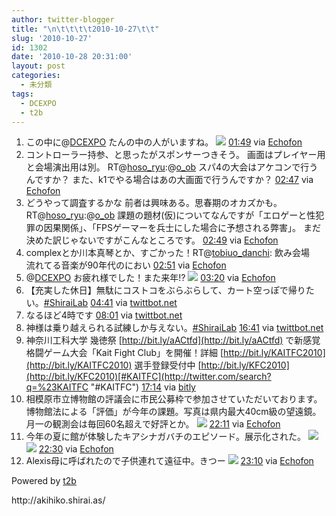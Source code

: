 ```yaml
---
author: twitter-blogger
title: "\n\t\t\t\t2010-10-27\t\t"
slug: '2010-10-27'
id: 1302
date: '2010-10-28 20:31:00'
layout: post
categories:
  - 未分類
tags:
  - DCEXPO
  - t2b
---
```


<div xmlns:georss="http://www.georss.org/georss">

1.  <span><span>この中に@[DCEXPO](http://twitter.com/DCEXPO "DCEXPO") たんの中の人がいますね。 [![](http://twitpic.com/show/thumb/31am42)](http://twitpic.com/31am42)</span> <span>[<span>01:49</span>](http://twitter.com/o_ob/status/28886446248) <span>via [Echofon](http://www.echofon.com/)</span></span></span>
2.  <span><span>コントローラー持参、と思ったがスポンサーつきそう。 画面はプレイヤー用と会場演出用は別。 RT@[hoso_ryu](http://twitter.com/hoso_ryu "hoso_ryu"):@[o_ob](http://twitter.com/o_ob "o_ob") スパ4の大会はアケコンで行うんですか？ また、k1でやる場合はあの大画面で行うんですか？</span> <span>[<span>02:47</span>](http://twitter.com/o_ob/status/28891363184) <span>via [Echofon](http://www.echofon.com/)</span></span></span>
3.  <span><span>どうやって調査するかな 前者は興味ある。思春期のオカズかも。 RT@[hoso_ryu](http://twitter.com/hoso_ryu "hoso_ryu"):@[o_ob](http://twitter.com/o_ob "o_ob") 課題の題材(仮)についてなんですが「エロゲーと性犯罪の因果関係」、「FPSゲーマーを兵士にした場合に予想される弊害」。 まだ決めた訳じゃないですがこんなところです。</span> <span>[<span>02:49</span>](http://twitter.com/o_ob/status/28891546958) <span>via [Echofon](http://www.echofon.com/)</span></span></span>
4.  <span><span>complexとか川本真琴とか、すごかった！RT@[tobiuo_danchi](http://twitter.com/tobiuo_danchi "tobiuo_danchi"): 飲み会場　流れてる音楽が90年代のにおい</span> <span>[<span>02:51</span>](http://twitter.com/o_ob/status/28891719894) <span>via [Echofon](http://www.echofon.com/)</span></span></span>
5.  <span><span>@[DCEXPO](http://twitter.com/DCEXPO "DCEXPO") お疲れ様でした！また来年!? [![](http://twitpic.com/show/thumb/31be13)](http://twitpic.com/31be13)</span> <span>[<span>03:20</span>](http://twitter.com/o_ob/status/28894209717) <span>via [Echofon](http://www.echofon.com/)</span></span></span>
6.  <span><span>【充実した休日】無駄にコストコをぶらぶらして、カート空っぽで帰りたい。[#ShiraiLab](http://twitter.com/search?q=%23ShiraiLab "#ShiraiLab")</span> <span>[<span>04:41</span>](http://twitter.com/o_ob/status/28901271855) <span>via [twittbot.net](http://twittbot.net/)</span></span></span>
7.  <span><span>なるほど4時です</span> <span>[<span>08:01</span>](http://twitter.com/o_ob/status/28916053678) <span>via [twittbot.net](http://twittbot.net/)</span></span></span>
8.  <span><span>神様は乗り越えられる試練しか与えない。[#ShiraiLab](http://twitter.com/search?q=%23ShiraiLab "#ShiraiLab")</span> <span>[<span>16:41</span>](http://twitter.com/o_ob/status/28955399670) <span>via [twittbot.net](http://twittbot.net/)</span></span></span>
9.  <span><span>神奈川工科大学 幾徳祭 [http://bit.ly/aACtfd](http://bit.ly/aACtfd) で新感覚格闘ゲーム大会「Kait Fight Club」を開催！詳細 [http://bit.ly/KAITFC2010](http://bit.ly/KAITFC2010) 選手登録受付中 [http://bit.ly/KFC2010](http://bit.ly/KFC2010)[#KAITFC](http://twitter.com/search?q=%23KAITFC "#KAITFC")</span> <span>[<span>17:14</span>](http://twitter.com/o_ob/status/28957541684) <span>via [bitly](http://bit.ly)</span></span></span>
10.  <span><span>相模原市立博物館の評議会に市民公募枠で参加させていただいております。博物館法による「評価」が今年の課題。写真は県内最大40cm級の望遠鏡。月一の観測会は毎回60名超えで好評とか。 [![](http://twitpic.com/show/thumb/31izsa)](http://twitpic.com/31izsa)</span> <span>[<span>22:11</span>](http://twitter.com/o_ob/status/28971979598) <span>via [Echofon](http://www.echofon.com/)</span></span></span>
11.  <span><span>今年の夏に館が体験したキアシナガバチのエピソード。展示化された。 [![](http://twitpic.com/show/thumb/31j30k)](http://twitpic.com/31j30k) [![](http://twitpic.com/show/thumb/31j37r)](http://twitpic.com/31j37r)</span> <span>[<span>22:30</span>](http://twitter.com/o_ob/status/28972885668) <span>via [Echofon](http://www.echofon.com/)</span></span></span>
12.  <span><span>Alexis母に呼ばれたので子供連れて遠征中。きつー [![](http://twitpic.com/show/thumb/31jbbv)](http://twitpic.com/31jbbv)</span> <span>[<span>23:10</span>](http://twitter.com/o_ob/status/28974996983) <span>via [Echofon](http://www.echofon.com/)</span></span></span>

</div>

Powered by [t2b](http://t2b.utilz.jp/)

<div>http://akihiko.shirai.as/</div>